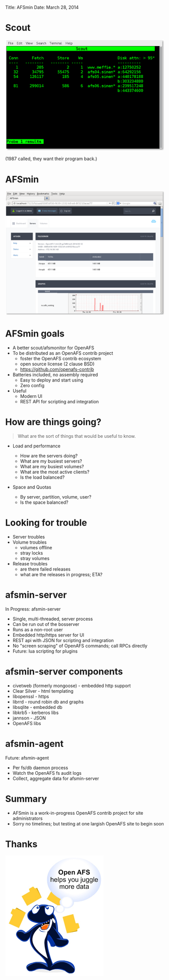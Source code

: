 Title: AFSmin
Date: March 28, 2014

Scout
=====

![scout](scout.png)

(1987 called, they want their program back.)

AFSmin
======

![afsmin](afsmin.png)


AFSmin goals
============

* A better scout/afsmonitor for OpenAFS
* To be distributed as an OpenAFS contrib project
  - foster the OpenAFS contrib ecosystem
  - open source license (2 clause BSD)
  * https://github.com/openafs-contrib
* Batteries included, no assembly required
  * Easy to deploy and start using
  * Zero config
* Useful
  * Modern UI
  * REST API for scripting and integration

How are things going?
=====================

> What are the sort of things that would be useful to know.

* Load and performance
  - How are the servers doing?
  - What are my busiest servers?
  - What are my busiest volumes?
  - What are the most active clients?
  - Is the load balanced?

* Space and Quotas
  - By server, partition, volume, user?
  - Is the space balanced?

Looking for trouble
===================

* Server troubles
* Volume troubles
  - volumes offline
  - stray locks
  - stray volumes
* Release troubles
  - are there failed releases
  - what are the releases in progress; ETA?


afsmin-server
=============

In Progress: afsmin-server

* Single, multi-threaded, server process
* Can be run out of the bosserver
* Runs as a non-root user
* Embedded http/https server for UI
* REST api with JSON for scripting and integration
* No "screen scraping" of OpenAFS commands; call RPCs directly
* Future: lua scripting for plugins

afsmin-server components
========================

* civetweb (formerly mongoose) - embedded http support
* Clear Silver - html templating
* libopenssl - https
* librrd - round robin db and graphs
* libsqlite - embedded db
* libkrb5 - kerberos libs
* jannson - JSON
* OpenAFS libs

afsmin-agent
============

Future: afsmin-agent

* Per fs/db daemon process
* Watch the OpenAFS fs audit logs
* Collect, aggregate data for afsmin-server

Summary
=======

* AFSmin is a work-in-progress OpenAFS contrib project for site administrators
* Sorry no timelines; but testing at one largish OpenAFS site to begin soon


Thanks
======

![andy](andy.jpg)
